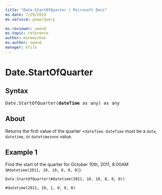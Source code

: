 ```yaml
---
title: "Date.StartOfQuarter | Microsoft Docs"
ms.date: 7/29/2019
ms.service: powerquery

ms.reviewer: owend
ms.topic: reference
author: minewiskan
ms.author: owend
manager: kfile
---
```

# Date.StartOfQuarter

## Syntax

<pre>
Date.StartOfQuarter(<b>dateTime</b> as any) as any
</pre>
  
## About  
Returns the first value of the quarter <`dateTime`. `dateTime` must be a `date`, `datetime`, or `datetimezone` value.

## Example 1
Find the start of the quarter for October 10th, 2011, 8:00AM (`#datetime(2011, 10, 10, 8, 0, 0)`).

```powerquery-m
Date.StartOfQuarter(#datetime(2011, 10, 10, 8, 0, 0))
```

```powerquery-m
#datetime(2011, 10, 1, 0, 0, 0)
```
